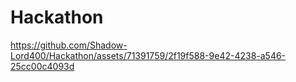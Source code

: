 # Hackathon

https://github.com/Shadow-Lord400/Hackathon/assets/71391759/2f19f588-9e42-4238-a546-25cc00c4093d

